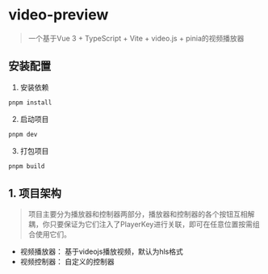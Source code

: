# video-preview

> 一个基于Vue 3 + TypeScript + Vite + video.js + pinia的视频播放器

## 安装配置

1. 安装依赖

```bash
pnpm install
```

2. 启动项目

```bash
pnpm dev
```

3. 打包项目

```bash
pnpm build
```

## 1. 项目架构

> 项目主要分为播放器和控制器两部分，播放器和控制器的各个按钮互相解耦，你只要保证为它们注入了PlayerKey进行关联，即可在任意位置按需组合使用它们。


- 视频播放器： 基于videojs播放视频，默认为hls格式
- 视频控制器： 自定义的控制器



